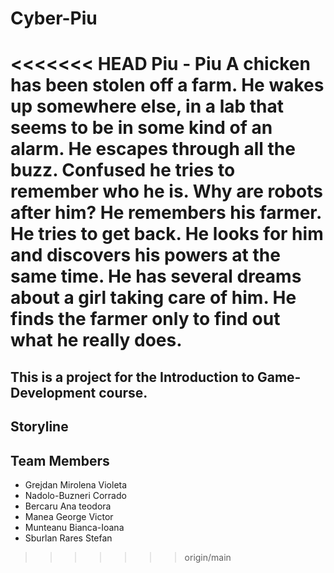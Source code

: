 # Cyber-Piu
<<<<<<< HEAD
Piu - Piu
A chicken has been stolen off a farm. He wakes up somewhere else, in a lab that seems to be in some kind of an alarm. He escapes through all the buzz. Confused he tries to remember who he is. Why are robots after him? He remembers his farmer. He tries to get back. He looks for him and discovers his powers at the same time. He has several dreams about a girl taking care of him. He finds the farmer only to find out what he really does.
=======

## This is a project for the Introduction to Game-Development course.

## Storyline

## Team Members
- Grejdan Mirolena Violeta
- Nadolo-Buzneri Corrado
- Bercaru Ana teodora
- Manea George Victor
- Munteanu Bianca-Ioana
- Sburlan Rares Stefan
>>>>>>> origin/main
